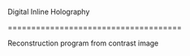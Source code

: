 Digital Inline Holography

=====================================

Reconstruction program from contrast image
